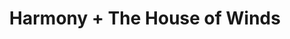 ---
pid: PT411
title: Harmony + The House of Winds
location_transcription: Penn Treaty Park / The World
zipcode: '19119'
outside_phl: 
neighborhood: Mount Airy
age: '43'
age_range: 40-49
instagram: 
image_file_name: PT_411.jpg
proposal_transcription: I propose that Aja Johnson, who proposed PT381 (House of Many
  Windows) collaborates with Harmony, who proposed PT366 (Gaga rainbow) and make an
  amazing project/world together.
topic: Unknown
topic_summary: '0'
type: Other No Form
keywords_other: 
credit: AC
image_labels: 
twitter: 
facebook: 
permalink: "/monuments/pt411/"
layout: item-page
---